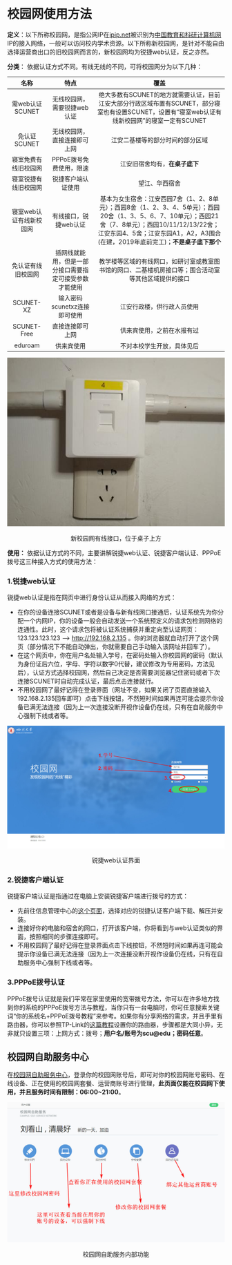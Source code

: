 # 校园网使用方法

**定义**：以下所称校园网，是指公网IP在[ipip.net](https://www.ipip.net/ip.html)被识别为[中国教育和科研计算机网](https://www.wikiwand.com/zh/%E4%B8%AD%E5%9B%BD%E6%95%99%E8%82%B2%E5%92%8C%E7%A7%91%E7%A0%94%E8%AE%A1%E7%AE%97%E6%9C%BA%E7%BD%91)IP的接入网络，一般可以访问校内学术资源。以下所称新校园网，是针对不能自由选择运营商出口的旧校园网而言的，新校园网均为锐捷web认证，反之亦然。

**分类**：
依据认证方式不同。有线无线的不同，可将校园网分为以下几种：

| 名称 | 特点 | 覆盖 |
| :-: | :-: | :-: |
| 需web认证SCUNET | 无线校园网，需要锐捷web认证 | 绝大多数有SCUNET的地方就需要认证，目前江安大部分行政区域布置有SCUNET，部分寝室也有设置SCUNET，设置有“寝室web认证有线新校园网”的寝室一定有SCUNET |
| 免认证SCUNET | 无线校园网，直接连接即可上网 | 江安二基楼等的部分时间的部分区域 |
| 寝室免费有线旧校园网 | PPPoE拨号免费使用，限速 | 江安旧宿舍均有，**在桌子底下** |
| 寝室锐捷有线旧校园网 | 锐捷客户端认证使用 | 望江、华西宿舍 |
| 寝室web认证有线新校园网 | 有线接口，锐捷web认证 | 基本为女生宿舍：江安西园7舍（1、2、8单元）；西园8舍（1、2、3、4、5单元）；西园20舍（1、3、5、6、7、10单元）；西园21舍（7、8单元）；西园10/11/12/13/22舍；江安东园4、5舍；江安东园A1，A2，A3围合(在建，2019年底前完工)；**不是桌子底下那个** |
| 免认证有线旧校园网 | 插网线就能用，但是一部分接口需要指定可接受参数才能使用 | 教学楼等区域的有线网口，如研讨室或教室图书馆的网口、二基楼机房接口等；围合活动室等其他区域提供的接口 |
| SCUNET-XZ | 输入密码scunetxz连接即可使用 | 江安行政楼，供行政人员使用 |
| SCUNET-Free | 直接连接即可上网 | 供来宾使用，之前在水报有过 |
| eduroam | 供来宾使用 | 不对本校学生开放，具体见后 |

<div align="center">
  <img src="/assets/新校园网有线接口.jpg"/>
  <p>新校园网有线接口，位于桌子上方</p>
</div>


**使用：** 依据认证方式的不同，主要讲解锐捷web认证、锐捷客户端认证、PPPoE拨号这三种接入方式的使用方法：
### 1.锐捷web认证

锐捷web认证是指在网页中进行身份认证从而接入网络的方式：
- 在你的设备连接SCUNET或者是设备与新有线网口接通后，认证系统先为你分配一个内网IP，你的设备一般会自动发送一个系统预定义的请求包检测网络的连通性。此时，这个请求包将被认证系统捕获并重定向至认证网页：123.123.123.123 --> http://192.168.2.135 。你的浏览器就自动打开了这个网页（部分情况下不能自动弹出，你就需要自己手动输入该网址并回车了）。
- 在这个网页中，你在用户名处输入学号，在密码处输入你校园网的密码（默认为身份证后六位，字母、字符以数字0代替，建议修改为专用密码，方法见后），认证方式选择校园网，然后自己决定是否需要浏览器记住密码或者下次连接SCUNET时自动完成认证，最后点击连接就行。
- 不用校园网了最好记得在登录界面（网址不变，如果关闭了页面直接输入192.168.2.135回车即可）点击下线按钮，不然短时间如果再连可能会提示你设备已满无法连接（因为上一次连接没断开视作设备仍在线，只有在自助服务中心强制下线或者等。

<div align="center">
  <img src="/assets/scunet连接.jpg"/>
  <p>锐捷web认证界面</p>
</div>



### 2.锐捷客户端认证

锐捷客户端认证是指通过在电脑上安装锐捷客户端进行拨号的方式：
- 先前往信息管理中心的[这个页面](http://imc.scu.edu.cn/gnyx/khdxgxz.htm)，选择对应的锐捷认证客户端下载、解压并安装。
- 连接好你的电脑和宿舍的网口，打开该客户端，你将看到与web认证类似的界面，按照相同的步骤连接即可。
- 不用校园网了最好记得在登录界面点击下线按钮，不然短时间如果再连可能会提示你设备已满无法连接（因为上一次连接没断开视作设备仍在线，只有在自助服务中心强制下线或者等。

### 3.PPPoE拨号认证

PPPoE拨号认证就是我们平常在家里使用的宽带拨号方法，你可以在许多地方找到你的系统的PPPoE拨号方法与教程，当你只有一台电脑时，你可任意搜索关键词“你的系统名+PPPoE拨号教程”来参考。如果你有分享网络的需求，并且手里有路由器，你可以参照TP-Link的[这篇教程](https://service.tp-link.com.cn/detail_article_341.html)设置你的路由器，步骤都是大同小异，无非就只设置三项：上网方式：拨号；**用户名/账号为scu@edu；密码任意**。

## 校园网自助服务中心

在[校园网自助服务中心](http://self.scu.edu.cn:8080/selfservice/)，登录你的校园网账号后，即可对你的校园网账号密码、在线设备、正在使用的校园网套餐、运营商账号进行管理，**此页面仅能在校园网下使用，并且服务时间有限制：06:00~21:00**。

<div align="center">
  <img src="/assets/校园网自助服务.jpg"/>
  <p>校园网自助服务内部功能</p>
</div>
